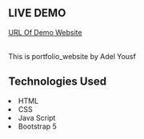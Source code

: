 <h2>LIVE DEMO</h2>
<a href ="https://devadelyousf.github.io/Portofolio/" target="_blank">URL Of Demo Website</a>
<br><br>
<p>This is portfolio_website by Adel Yousf</p>
<h2>Technologies Used</h2>
<li>HTML</li>
<li>CSS</li>
<li>Java Script</li>
<li>Bootstrap 5</li>
